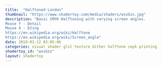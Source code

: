 ```yaml
---
title:  "Halftoned London"
thumbnail: "https://www.shadertoy.com/media/shaders/wssGzs.jpg"
description: "Basic CMYK Halftoning with varying screen angles.
Mouse Y - Detail
Mouse X - DJing
https://en.wikipedia.org/wiki/Halftone
https://en.wikipedia.org/wiki/Screen_angle"
date: 2019-01-12 03:05:06
categories: visual shader glsl texture dither halftone cmyk printing
shadertoy_id: "wssGzs" 
layout: shadertoy
---
```

